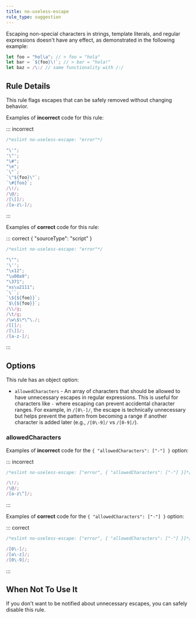 ```yaml
---
title: no-useless-escape
rule_type: suggestion
---
```






Escaping non-special characters in strings, template literals, and regular expressions doesn't have any effect, as demonstrated in the following example:

```js
let foo = "hol\a"; // > foo = "hola"
let bar = `${foo}\!`; // > bar = "hola!"
let baz = /\:/ // same functionality with /:/
```

## Rule Details

This rule flags escapes that can be safely removed without changing behavior.

Examples of **incorrect** code for this rule:

::: incorrect

```js
/*eslint no-useless-escape: "error"*/

"\'";
'\"';
"\#";
"\e";
`\"`;
`\"${foo}\"`;
`\#{foo}`;
/\!/;
/\@/;
/[\[]/;
/[a-z\-]/;
```

:::

Examples of **correct** code for this rule:

::: correct { "sourceType": "script" }

```js
/*eslint no-useless-escape: "error"*/

"\"";
'\'';
"\x12";
"\u00a9";
"\371";
"xs\u2111";
`\``;
`\${${foo}}`;
`$\{${foo}}`;
/\\/g;
/\t/g;
/\w\$\*\^\./;
/[[]/;
/[\]]/;
/[a-z-]/;
```

:::

## Options

This rule has an object option:

* `allowedCharacters` - An array of characters that should be allowed to have unnecessary escapes in regular expressions. This is useful for characters like `-` where escaping can prevent accidental character ranges. For example, in `/[0\-]/`, the escape is technically unnecessary but helps prevent the pattern from becoming a range if another character is added later (e.g., `/[0\-9]/` vs `/[0-9]/`).

### allowedCharacters

Examples of **incorrect** code for the `{ "allowedCharacters": ["-"] }` option:

::: incorrect

```js
/*eslint no-useless-escape: ["error", { "allowedCharacters": ["-"] }]*/

/\!/;
/\@/;
/[a-z\^]/;
```

:::

Examples of **correct** code for the `{ "allowedCharacters": ["-"] }` option:

::: correct

```js
/*eslint no-useless-escape: ["error", { "allowedCharacters": ["-"] }]*/

/[0\-]/;
/[a\-z]/;
/[0\-9]/;
```

:::

## When Not To Use It

If you don't want to be notified about unnecessary escapes, you can safely disable this rule.
